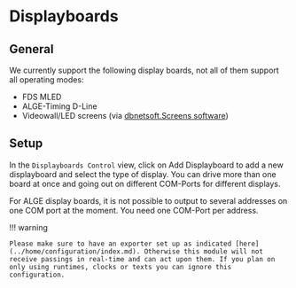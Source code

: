 ﻿# Displayboards

## General

We currently support the following display boards, not all of them support all operating modes: 

* FDS MLED
* ALGE-Timing D-Line
* Videowall/LED screens (via [dbnetsoft.Screens software](https://www.dbnetsoft.com/product/screens/))

## Setup

In the `Displayboards Control` view, click on Add Displayboard to add a new displayboard and select the type of display. You can drive more than one board at once and going out on different COM-Ports for different displays. 

For ALGE display boards, it is not possible to output to several addresses on one COM port at the moment. You need one COM-Port per address.

!!! warning

    Please make sure to have an exporter set up as indicated [here](../home/configuration/index.md). Otherwise this module will not receive passings in real-time and can act upon them. If you plan on only using runtimes, clocks or texts you can ignore this configuration.
